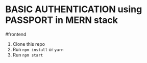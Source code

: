 # BASIC AUTHENTICATION using PASSPORT in MERN stack
#frontend


1. Clone this repo
2. Run `npm install` or `yarn`
3. Run `npm start`

